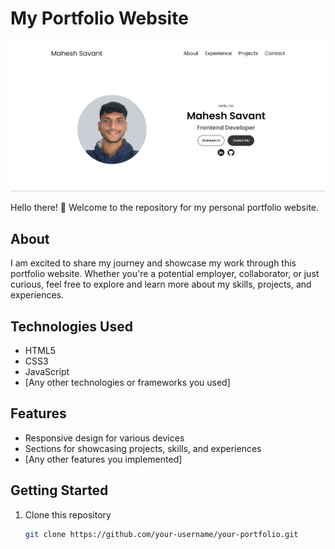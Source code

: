 # My Portfolio Website

![Portfolio Screenshot](./assets/my.png)

Hello there! 👋 Welcome to the repository for my personal portfolio website.

## About

I am excited to share my journey and showcase my work through this portfolio website. Whether you're a potential employer, collaborator, or just curious, feel free to explore and learn more about my skills, projects, and experiences.

## Technologies Used

- HTML5
- CSS3
- JavaScript
- [Any other technologies or frameworks you used]

## Features

- Responsive design for various devices
- Sections for showcasing projects, skills, and experiences
- [Any other features you implemented]

## Getting Started

1. Clone this repository
   ```bash
   git clone https://github.com/your-username/your-portfolio.git
